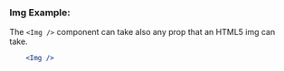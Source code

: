 ### Img Example:

The `<Img />` component can take also any prop that an HTML5 img can take.

```jsx
    <Img />
```
